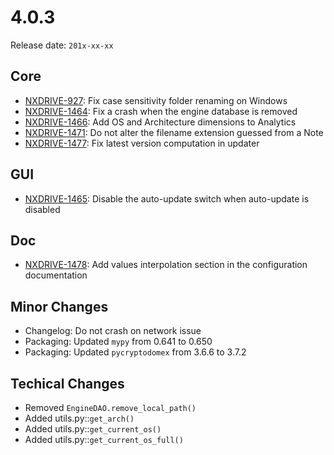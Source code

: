 # 4.0.3

Release date: `201x-xx-xx`

## Core

- [NXDRIVE-927](https://jira.nuxeo.com/browse/NXDRIVE-927): Fix case sensitivity folder renaming on Windows
- [NXDRIVE-1464](https://jira.nuxeo.com/browse/NXDRIVE-1464): Fix a crash when the engine database is removed
- [NXDRIVE-1466](https://jira.nuxeo.com/browse/NXDRIVE-1466): Add OS and Architecture dimensions to Analytics
- [NXDRIVE-1471](https://jira.nuxeo.com/browse/NXDRIVE-1471): Do not alter the filename extension guessed from a Note
- [NXDRIVE-1477](https://jira.nuxeo.com/browse/NXDRIVE-1477): Fix latest version computation in updater

## GUI

- [NXDRIVE-1465](https://jira.nuxeo.com/browse/NXDRIVE-1465): Disable the auto-update switch when auto-update is disabled

## Doc

- [NXDRIVE-1478](https://jira.nuxeo.com/browse/NXDRIVE-1478): Add values interpolation section in the configuration documentation

## Minor Changes

- Changelog: Do not crash on network issue
- Packaging: Updated `mypy` from 0.641 to 0.650
- Packaging: Updated `pycryptodomex` from 3.6.6 to 3.7.2

## Techical Changes

- Removed `EngineDAO.remove_local_path()`
- Added utils.py::`get_arch()`
- Added utils.py::`get_current_os()`
- Added utils.py::`get_current_os_full()`
